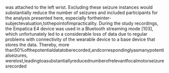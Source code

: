 was attached to the left wrist. Excluding these seizure instances would substantially reduce
the number of seizures and included participants for the analysis presented here, especially
fortheinter-subjectevaluation,tothepointofimpracticality.
During the study recordings, the Empatica E4 device was used in a Bluetooth streaming
mode [103], which unfortunately led to a considerable loss of data due to regular problems
with connectivity of the wearable device to a base device that stores the data. Thereby, more
than50%ofthepotentialdatatoberecorded,andcorrespondinglyasmanypotentialseizures,
werelost,leadingtoasubstantiallyreducednumberofrelevantfocalmotorseizuresrecorded